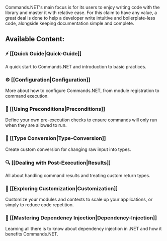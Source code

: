Commands.NET's main focus is for its users to enjoy writing code with the library and master it with relative ease. 
For this claim to have any value, a great deal is done to help a developer write intuitive and boilerplate-less code, alongside keeping documentation simple and complete.

## Available Content:

### ⚡ [[Quick Guide|Quick-Guide]]

A quick start to Commands.NET and introduction to basic practices.

### ⚙️ [[Configuration|Configuration]]

More about how to configure Commands.NET, from module registration to command execution.

### 🛑 [[Using Preconditions|Preconditions]]

Define your own pre-execution checks to ensure commands will only run when they are allowed to run.

### 📖 [[Type Conversion|Type-Conversion]]

Create custom conversion for changing raw input into types.

### 🔍 [[Dealing with Post-Execution|Results]]

All about handling command results and treating custom return types.

### 🔗 [[Exploring Customization|Customization]]

Customize your modules and contexts to scale up your applications, or simply to reduce code repetition.

### 💉 [[Mastering Dependency Injection|Dependency-Injection]]

Learning all there is to know about dependency injection in .NET and how it benefits Commands.NET. 